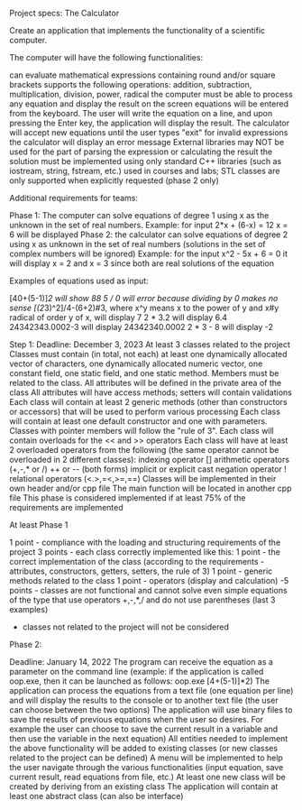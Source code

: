 Project specs: 
The Calculator

Create an application that implements the functionality of a scientific computer.


The computer will have the following functionalities:

can evaluate mathematical expressions containing round and/or square brackets
supports the following operations: addition, subtraction, multiplication, division, power, radical
the computer must be able to process any equation and display the result on the screen
equations will be entered from the keyboard. The user will write the equation on a line, and upon pressing the Enter key, the application will display the result. The calculator will accept new equations until the user types "exit"
for invalid expressions the calculator will display an error message
External libraries may NOT be used for the part of parsing the expression or calculating the result
the solution must be implemented using only standard C++ libraries (such as iostream, string, fstream, etc.) used in courses and labs; STL classes are only supported when explicitly requested (phase 2 only)

Additional requirements for teams:

Phase 1: The computer can solve equations of degree 1 using x as the unknown in the set of real numbers. Example: for input 2*x + (6-x) = 12 x = 6 will be displayed
Phase 2: the calculator can solve equations of degree 2 using x as unknown in the set of real numbers (solutions in the set of complex numbers will be ignored) Example: for the input x^2 - 5x + 6 = 0 it will display x = 2 and x = 3 since both are real solutions of the equation


Examples of equations used as input:


[40+(5-1)]*2 will show 88
5 / 0 will error because dividing by 0 makes no sense
[(2*3)^2]/4-(6+2)#3, where x^y means x to the power of y and x#y radical of order y of x, will display 7
2 * 3.2 will display 6.4
24342343.0002-3 will display 24342340.0002
2 * 3 - 8 will display -2





Step 1:
Deadline: December 3, 2023
At least 3 classes related to the project
Classes must contain (in total, not each) at least one dynamically allocated vector of characters, one dynamically allocated numeric vector, one constant field, one static field, and one static method. Members must be related to the class.
All attributes will be defined in the private area of the class
All attributes will have access methods; setters will contain validations
Each class will contain at least 2 generic methods (other than constructors or accessors) that will be used to perform various processing
Each class will contain at least one default constructor and one with parameters. Classes with pointer members will follow the "rule of 3".
Each class will contain overloads for the << and >> operators
Each class will have at least 2 overloaded operators from the following (the same operator cannot be overloaded in 2 different classes):
indexing operator []
arithmetic operators (+,-,* or /)
++ or -- (both forms)
implicit or explicit cast
negation operator !
relational operators (<.>,=<,>=,==)
Classes will be implemented in their own header and/or cpp file
The main function will be located in another cpp file
This phase is considered implemented if at least 75% of the requirements are implemented


At least Phase 1


1 point - compliance with the loading and structuring requirements of the project
3 points - each class correctly implemented like this:
1 point - the correct implementation of the class (according to the requirements - attributes, constructors, getters, setters, the rule of 3)
1 point - generic methods related to the class
1 point - operators (display and calculation)
-5 points - classes are not functional and cannot solve even simple equations of the type that use operators +,-,*,/ and do not use parentheses (last 3 examples)

* classes not related to the project will not be considered







Phase 2:

Deadline: January 14, 2022
The program can receive the equation as a parameter on the command line (example: if the application is called oop.exe, then it can be launched as follows: oop.exe [4+(5-1)]*2)
The application can process the equations from a text file (one equation per line) and will display the results to the console or to another text file (the user can choose between the two options)
The application will use binary files to save the results of previous equations when the user so desires. For example the user can choose to save the current result in a variable and then use the variable in the next equation)
All entities needed to implement the above functionality will be added to existing classes (or new classes related to the project can be defined)
A menu will be implemented to help the user navigate through the various functionalities (input equation, save current result, read equations from file, etc.)
At least one new class will be created by deriving from an existing class
The application will contain at least one abstract class (can also be interface)